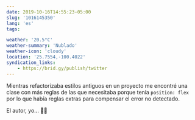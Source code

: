 ```yaml
---
date: 2019-10-16T14:55:23-05:00
slug: '1016145350'
lang: 'es'
tags:

weather: '20.5°C'
weather-summary: 'Nublado'
weather-icon: 'cloudy'
location: '25.7554,-100.4022'
syndication_links:
    - https://brid.gy/publish/twitter
---
```

Mientras refactorizaba estilos antiguos en un proyecto me encontré una clase con más reglas de las que necesitaba porque tenía `position: flex` por lo que había reglas extras para compensar el error no detectado.

El autor, yo... 👀🤫